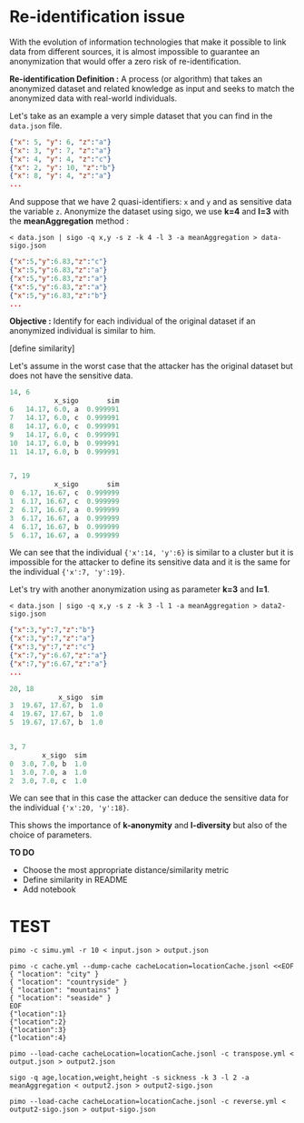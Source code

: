 # Re-identification issue

With the evolution of information technologies that make it possible to link data from different sources, it is almost impossible to guarantee an anonymization that would offer a zero risk of re-identification.

**Re-identification Definition :** A process (or algorithm) that takes an anonymized dataset and related knowledge as input and seeks to match the anonymized data with real-world individuals.

Let's take as an example a very simple dataset that you can find in the `data.json` file.

```json
{"x": 5, "y": 6, "z":"a"}
{"x": 3, "y": 7, "z":"a"}
{"x": 4, "y": 4, "z":"c"}
{"x": 2, "y": 10, "z":"b"}
{"x": 8, "y": 4, "z":"a"}
...
```

And suppose that we have 2 quasi-identifiers: `x` and `y` and as sensitive data the variable `z`. Anonymize the dataset using sigo, we use **k=4** and **l=3** with the **meanAggregation** method :

```console
< data.json | sigo -q x,y -s z -k 4 -l 3 -a meanAggregation > data-sigo.json
```

```json
{"x":5,"y":6.83,"z":"c"}
{"x":5,"y":6.83,"z":"a"}
{"x":5,"y":6.83,"z":"a"}
{"x":5,"y":6.83,"z":"a"}
{"x":5,"y":6.83,"z":"b"}
...
```

**Objective :** Identify for each individual of the original dataset if an anonymized individual is similar to him.

[define similarity]

Let's assume in the worst case that the attacker has the original dataset but does not have the sensitive data.

```python
14, 6
           x_sigo       sim
6   14.17, 6.0, a  0.999991
7   14.17, 6.0, c  0.999991
8   14.17, 6.0, c  0.999991
9   14.17, 6.0, c  0.999991
10  14.17, 6.0, b  0.999991
11  14.17, 6.0, b  0.999991


7, 19
           x_sigo       sim
0  6.17, 16.67, c  0.999999
1  6.17, 16.67, c  0.999999
2  6.17, 16.67, a  0.999999
3  6.17, 16.67, a  0.999999
4  6.17, 16.67, b  0.999999
5  6.17, 16.67, a  0.999999
```

We can see that the individual `{'x':14, 'y':6}` is similar to a cluster but it is impossible for the attacker to define its sensitive data and it is the same for the individual `{'x':7, 'y':19}`.

Let's try with another anonymization using as parameter **k=3** and **l=1**.

```console
< data.json | sigo -q x,y -s z -k 3 -l 1 -a meanAggregation > data2-sigo.json
```

```json
{"x":3,"y":7,"z":"b"}
{"x":3,"y":7,"z":"a"}
{"x":3,"y":7,"z":"c"}
{"x":7,"y":6.67,"z":"a"}
{"x":7,"y":6.67,"z":"a"}
...
```

```python
20, 18
            x_sigo  sim
3  19.67, 17.67, b  1.0
4  19.67, 17.67, b  1.0
5  19.67, 17.67, b  1.0


3, 7
        x_sigo  sim
0  3.0, 7.0, b  1.0
1  3.0, 7.0, a  1.0
2  3.0, 7.0, c  1.0
```

We can see that in this case the attacker can deduce the sensitive data for the individual `{'x':20, 'y':18}`.

This shows the importance of **k-anonymity** and **l-diversity** but also of the choice of parameters.

**TO DO**

- Choose the most appropriate distance/similarity metric
- Define similarity in README
- Add notebook

# TEST

```console
pimo -c simu.yml -r 10 < input.json > output.json
```

```console
pimo -c cache.yml --dump-cache cacheLocation=locationCache.jsonl <<EOF
{ "location": "city" }
{ "location": "countryside" }
{ "location": "mountains" }
{ "location": "seaside" }
EOF
{"location":1}
{"location":2}
{"location":3}
{"location":4}
```

```console
pimo --load-cache cacheLocation=locationCache.jsonl -c transpose.yml < output.json > output2.json
```

```console
sigo -q age,location,weight,height -s sickness -k 3 -l 2 -a meanAggregation < output2.json > output2-sigo.json
```

```console
pimo --load-cache cacheLocation=locationCache.jsonl -c reverse.yml < output2-sigo.json > output-sigo.json
```

